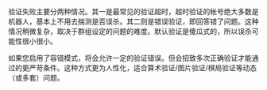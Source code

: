 验证失败主要分两种情况。其一是最常见的验证超时，超时验证的帐号绝大多数是机器人，基本上不用去揣测是否误杀。其二则是错误验证，即回答错了问题。这种情况稍微复杂，取决于群组设定的问题的难度。默认验证是傻瓜式的，所以误杀可能性很小很小。

如果您启用了容错模式，将会允许一定的验证错误。但会招致多次正确验证才能通过的更严苛条件。这种方式更为人性化，适合算术验证/图片验证/棋局验证等动态（或多套）问题。
